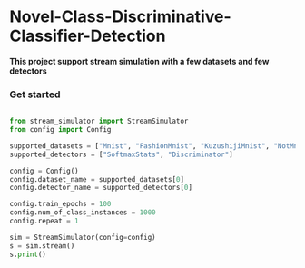 # Novel-Class-Discriminative-Classifier-Detection

**This project support stream simulation with a few datasets and few detectors**

### Get started

```python

from stream_simulator import StreamSimulator
from config import Config

supported_datasets = ["Mnist", "FashionMnist", "KuzushijiMnist", "NotMnist", "Cifar10BW"]
supported_detectors = ["SoftmaxStats", "Discriminator"]

config = Config()
config.dataset_name = supported_datasets[0]
config.detector_name = supported_detectors[0]

config.train_epochs = 100
config.num_of_class_instances = 1000
config.repeat = 1

sim = StreamSimulator(config=config)
s = sim.stream()
s.print()

```
